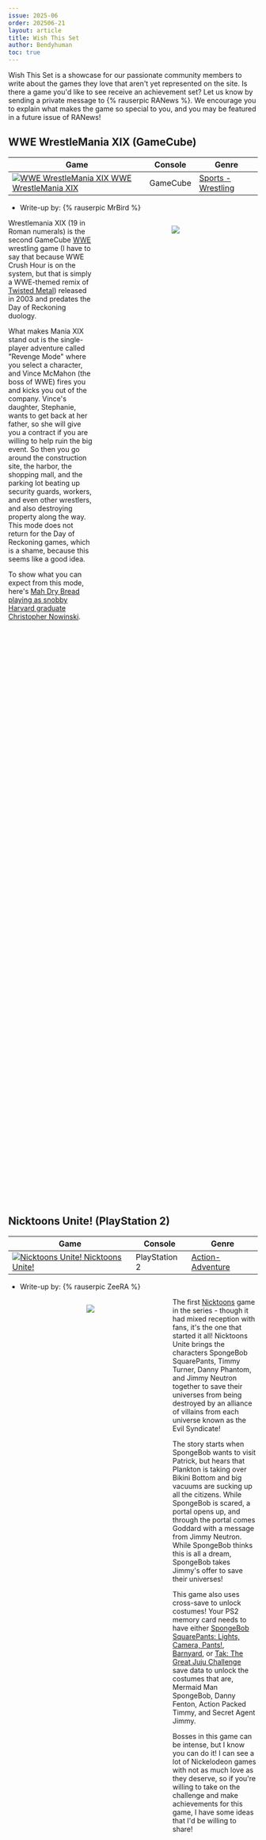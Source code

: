 ```yaml
---
issue: 2025-06
order: 202506-21
layout: article
title: Wish This Set
author: Bendyhuman
toc: true
---
```


Wish This Set is a showcase for our passionate community members to write about the games they love that aren't yet represented on the site. Is there a game you'd like to see receive an achievement set? Let us know by sending a private message to {% rauserpic RANews %}. We encourage you to explain what makes the game so special to you, and you may be featured in a future issue of RANews!

## WWE WrestleMania XIX (GameCube)

| Game                                                                                                                                                                                                                                                         | Console  | Genre                                                        |
| ------------------------------------------------------------------------------------------------------------------------------------------------------------------------------------------------------------------------------------------------------------ | -------- | ------------------------------------------------------------ |
| <a class="gameicon-link" href="https://retroachievements.org/game/30229" target="_blank" rel="noopener"> <img class="gameicon" src="https://media.retroachievements.org/Images/101807.png" alt="WWE WrestleMania XIX"> <span>WWE WrestleMania XIX</span></a> | GameCube | [Sports - Wrestling](https://retroachievements.org/hub/7933) |

* Write-up by: {% rauserpic MrBird %}

<figure style="text-align:center;float:right;width:50%;height:50%">
<img src="https://media.retroachievements.org/Images/109806.png">
<figcaption></figcaption>
</figure>

Wrestlemania XIX (19 in Roman numerals) is the second GameCube [WWE](https://retroachievements.org/hub/7625) wrestling game (I have to say that because WWE Crush Hour is on the system, but that is simply a WWE-themed remix of [Twisted Metal](https://retroachievements.org/hub/7689)) released in 2003 and predates the Day of Reckoning duology.

What makes Mania XIX stand out is the single-player adventure called "Revenge Mode" where you select a character, and Vince McMahon (the boss of WWE) fires you and kicks you out of the company. Vince's daughter, Stephanie, wants to get back at her father, so she will give you a contract if you are willing to help ruin the big event. So then you go around the construction site, the harbor, the shopping mall, and the parking lot beating up security guards, workers, and even other wrestlers, and also destroying property along the way. This mode does not return for the Day of Reckoning games, which is a shame, because this seems like a good idea.

To show what you can expect from this mode, here's [Mah Dry Bread playing as snobby Harvard graduate Christopher Nowinski](https://www.youtube.com/watch?v=5GfMrGMFi6A).

<br clear="right"/>

## Nicktoons Unite! (PlayStation 2)

| Game                                                                                                                                                                                                                                                 | Console       | Genre                                                      |
| ---------------------------------------------------------------------------------------------------------------------------------------------------------------------------------------------------------------------------------------------------- | ------------- | ---------------------------------------------------------- |
| <a class="gameicon-link" href="https://retroachievements.org/game/20705" target="_blank" rel="noopener"> <img class="gameicon" src="https://media.retroachievements.org/Images/062699.png" alt="Nicktoons Unite!"> <span>Nicktoons Unite!</span></a> | PlayStation 2 | [Action-Adventure](https://retroachievements.org/hub/2652) |

* Write-up by: {% rauserpic ZeeRA %}

<figure style="text-align:center;float:left;width:50%;height:50%">
<img src="https://media.retroachievements.org/Images/113530.png">
<figcaption></figcaption>
</figure>

The first [Nicktoons](https://retroachievements.org/hub/23409) game in the series - though it had mixed reception with fans, it's the one that started it all! Nicktoons Unite brings the characters SpongeBob SquarePants, Timmy Turner, Danny Phantom, and Jimmy Neutron together to save their universes from being destroyed by an alliance of villains from each universe known as the Evil Syndicate!

The story starts when SpongeBob wants to visit Patrick, but hears that Plankton is taking over Bikini Bottom and big vacuums are sucking up all the citizens. While SpongeBob is scared, a portal opens up, and through the portal comes Goddard with a message from Jimmy Neutron. While SpongeBob thinks this is all a dream, SpongeBob takes Jimmy's offer to save their universes!

This game also uses cross-save to unlock costumes! Your PS2 memory card needs to have either [SpongeBob SquarePants: Lights, Camera, Pants!](https://retroachievements.org/game/20249), [Barnyard](https://retroachievements.org/game/20694), or [Tak: The Great Juju Challenge](https://retroachievements.org/game/19483) save data to unlock the costumes that are, Mermaid Man SpongeBob, Danny Fenton, Action Packed Timmy, and Secret Agent Jimmy.

Bosses in this game can be intense, but I know you can do it! I can see a lot of Nickelodeon games with not as much love as they deserve, so if you're willing to take on the challenge and make achievements for this game, I have some ideas that I'd be willing to share!

<br clear="left"/>

## War of the Monsters (PlayStation 2)

| Game                                                                                                                                                                                                                                                       | Console       | Genre                                                    |
| ---------------------------------------------------------------------------------------------------------------------------------------------------------------------------------------------------------------------------------------------------------- | ------------- | -------------------------------------------------------- |
| <a class="gameicon-link" href="https://retroachievements.org/game/21174" target="_blank" rel="noopener"> <img class="gameicon" src="https://media.retroachievements.org/Images/066318.png" alt="War of the Monsters"> <span>War of the Monsters</span></a> | PlayStation 2 | [Arena Fighting](https://retroachievements.org/hub/7668) |

* Write-up by: {% rauserpicalt idontwantthis, axlgreez %}

<figure style="text-align:center;float:right;width:50%;height:50%">
<img src="https://media.retroachievements.org/Images/066321.png">
<figcaption></figcaption>
</figure>

Kaijus. Giant robots. Destructible environments. 3D fighting game.

A rough approximation of the cult classic video game, tasking you with fighting a myriad of classic Hollywood and Japanese giant monster movie archetypes through multiple wonderfully designed environments. Each map is rife with secrets and, as was most advertised at the time, destructible buildings. Every level is a giant playground to climb and jump around as you brawl a monster and, given time and persistence, you can flatten to complete rubble. Each character is also varied in how they fight and move, making each playthrough that much more varied in how you uppercut a giant gorilla into a building before following it up with tossing an entire bus at its face.

There are also several minigames that you can play, the purpose mainly for fun and gathering tokens to unlock costumes and the hidden characters. While, functionally, it is a simple game, the atmosphere, music, and moment-to-moment gameplay really help make it stay as memorable as it is even 20+ years later. Even now, it's been brought back for the PS5 with its own set of achievements, and this isn't to mention Sony's past history of consistently porting the game to its library for the PS3 and PS4. It really is a great game to experience, especially with friends, and I would love to see the ingenuity of what developers could come up with for achievements to both entice new and old players, but also hopefully make it as special to said new players as it is to old.

<br clear="right"/>

## Jurassic Park III: Park Builder (Game Boy Advance)

| Game                                                                                                                                                                                                                                                                              | Console          | Genre                                                           |
| --------------------------------------------------------------------------------------------------------------------------------------------------------------------------------------------------------------------------------------------------------------------------------- | ---------------- | --------------------------------------------------------------- |
| <a class="gameicon-link" href="https://retroachievements.org/game/8151" target="_blank" rel="noopener"> <img class="gameicon" src="https://media.retroachievements.org/Images/108226.png" alt="Jurassic Park III: Park Builder"> <span>Jurassic Park III: Park Builder</span></a> | Game Boy Advance | [Management Simulation](https://retroachievements.org/hub/9342) |

* Write-up by: {% rauserpicalt ChoccyMilk, ChocoMilk %}

<figure style="text-align:center;float:left;width:50%;height:50%">
<img src="https://media.retroachievements.org/Images/065095.png">
<figcaption></figcaption>
</figure>

Have you ever wanted to wrangle a zoo full of dinosaurs? Well, now you can! Or....I guess you could 24 years ago, actually. Jurassic Park III: Park Builder is, as the name implies, a park building simulation game about managing a zoo full of dinos. It's a bit like the more popular Zoo Tycoon, but on a handheld instead. Some of the big ol' lizards behave well and will act nice towards parkgoers, while the more aggressive species will try to get out and attack your guests, inevitably ruining your park's reputation. The game is quite difficult for a kids game, with money particularly being a constant struggle.

Different buildings and attractions can be placed like most park builders, along with research that can be funded toward extracting new dinosaur species from fossil excavations. Your visitors will get bored of seeing the same Triceratops every day, so you'll need to frequently add new dinos for the masses to gawk at. Speaking of dinos, this game actually features the most of any game in the franchise - over 100, so that's pretty cool, although they reuse the same sprites a lot.

Interestingly, the game released a few years before the more well-known [Jurassic Park](https://retroachievements.org/hub/5406) management sim, Jurassic Park: Operation Genesis, but fewer people seem to talk about this one for some reason. Both are worth checking out, and neither has achievements yet.

<br clear="left"/>

## Harvest Moon: Save the Homeland (PlayStation 2)

| Game                                                                                                                                                                                                                                                                               | Console       | Genre           |
| ---------------------------------------------------------------------------------------------------------------------------------------------------------------------------------------------------------------------------------------------------------------------------------- | ------------- | --------------- |
| <a class="gameicon-link" href="https://retroachievements.org/game/19052" target="_blank" rel="noopener"> <img class="gameicon" src="https://media.retroachievements.org/Images/000001.png" alt="Harvest Moon: Save the Homeland"> <span>Harvest Moon: Save the Homeland</span></a> | PlayStation 2 | Life Simulation |

* Write-up by: {% rauserpic DarbazMahmood %}

<figure style="text-align:center;float:right;width:50%;height:50%">
<img src="https://images.launchbox-app.com/dc768d04-cc4f-4f6b-b3a7-30e525ed983c.png">
<figcaption></figcaption>
</figure>

You ever had a stressful day? Wanting to just relax and enjoy some video games to relax your mind? Well, I got just the game for you. This is a farming game in which you take the role of a teenager who just wanted to go to his grandpa's house and take his belongings after he passed away, then leave. But a fairy and 3 little spirits convinced you to stay and help them save their town from destruction. And you decided to be a hero and help everyone somehow.

Don't be afraid though. You have plenty of time before the mission deadline. You can take your time exploring the town and make new friends. You can collect berries, plant crops, dig for minerals, raise animals, and upgrade your house so that you may finally have a bathroom.

Do note that there is a remastered version of this game for the PSP which has more content added and more activity. But what separates the PS2 version is its beautiful and unique art style. And the fact that it's easier to save the town. And it requires less time for you to finish it. So if you are a person who also wants to complete a game faster, you can start with this version of Harvest Moon.

I personally have spent hours playing this with the original PS2 console back in the days, until there was nothing left for me to do. But I still want to do all of that over again, hopefully with achievements this time. You can't find many games nowadays that you want to replay after one complete playthrough, which makes this game a real gem in my opinion.

<br clear="right"/>

## Naruto: Ninja Destiny & Naruto: Ninja Destiny II (Nintendo DS)

| Game                                                                                                                                                                                                                                                                 | Console     | Genre    |
| -------------------------------------------------------------------------------------------------------------------------------------------------------------------------------------------------------------------------------------------------------------------- | ----------- | -------- |
| <a class="gameicon-link" href="https://retroachievements.org/game/15477" target="_blank" rel="noopener"> <img class="gameicon" src="https://media.retroachievements.org/Images/047314.png" alt="Naruto: Ninja Destiny"> <span>Naruto: Ninja Destiny</span></a>       | Nintendo DS | Fighting |
| <a class="gameicon-link" href="https://retroachievements.org/game/15478" target="_blank" rel="noopener"> <img class="gameicon" src="https://media.retroachievements.org/Images/000001.png" alt="Naruto: Ninja Destiny II"> <span>Naruto: Ninja Destiny II</span></a> | Nintendo DS | Fighting |

* Write-up by: {% rauserpic Jmgamer101 %}

<figure style="text-align:center;float:left;width:50%;height:50%">
<img src="https://media.retroachievements.org/Images/047311.png">
<figcaption></figcaption>
</figure>

Naruto: Ninja Destiny is a very fun 3D anime fighting game series that, in my eyes, is a predecessor to a lot of the [Naruto](https://retroachievements.org/hub/5687) fighting games we know and love today. For a nearly fully 3D fighting game on the DS, it is pretty impressive. The character models, while not the best looking, still hold up pretty well, and there is lots of voice acting. Each character even has their own special moves straight from the anime. The story mode is also pretty good as well. The first game takes place around the Chunin Exams, and the second game takes place near the beginning of Naruto Shippuden. In both games you can also use the touch screen to do things like substitution. Also, the music is pretty good in battle and through menus. I really hope that these games can get achievements. I think that any Naruto fan or fan of 3D fighting game fans like [Tekken](https://retroachievements.org/hub/994) would really enjoy this game.

<br clear="left"/>

##  Dr. Muto (PlayStation 2, GameCube)

| Game                                                                                                                                                                                                                                   | Console       | Genre                                                                                                                |
| -------------------------------------------------------------------------------------------------------------------------------------------------------------------------------------------------------------------------------------- | ------------- | -------------------------------------------------------------------------------------------------------------------- |
| <a class="gameicon-link" href="https://retroachievements.org/game/20813" target="_blank" rel="noopener"> <img class="gameicon" src="https://media.retroachievements.org/Images/109177.png" alt=" Dr. Muto"> <span> Dr. Muto</span></a> | PlayStation 2 | [Action-Adventure](https://retroachievements.org/hub/2652), [3D Platforming](https://retroachievements.org/hub/2952) |
| <a class="gameicon-link" href="https://retroachievements.org/game/30511" target="_blank" rel="noopener"> <img class="gameicon" src="https://media.retroachievements.org/Images/100884.png" alt=" Dr. Muto"> <span> Dr. Muto</span></a> | GameCube      | Action-Adventure, 3D Platforming                                                                                     |

* Write-up by: {% rauserpicalt idontwantthis, axlgreez %}

<figure style="text-align:center;float:right;width:50%;height:50%">
<img src="https://media.retroachievements.org/Images/109176.png">
<figcaption></figcaption>
</figure>

"What could possibly go wrong?" - Dr. Muto, moments before the planet exploded.

Dr. Muto is a gritty, grimy collectathon following the, ahem, scientist as he goes through the polluted, industrialized worlds owned by Burnital to restore the destroyed planet. Dr. Muto is an absolute character, both in terms of the game itself and the literal character in the game. Every voice line oozes with charm, and the doctor's eccentric mannerisms make him a treat to watch engage with the world through his various inventions. The most notable of these is his Splizz (yes it's weird, don't think about it), which allows him to transform into a selection of creatures for the required job, all created by the DNA harvested from the various creatures in the different worlds up to and including their alternate forms. The good doctor is also armed with different weapons and tools that are unlocked as you progress through the game, each utilized in some way to further your goals in repairing planet Midway.

It's hard to both recommend a game solely off of the atmosphere and vibes, as well as describing it in written format without video or auditory accompaniment to best illustrate the point, but it is one of the best things about Dr. Muto. Every collectible has a crisp "bleep-bloop" when touched, gadgets crackle with electricity like a Tesla coil, and the synth music perfectly fits the rusty metal world in a style somewhat similar to [Ratchet & Clank](https://retroachievements.org/game/3070)’s OST. Every minor collectible from isotopes to major like terra and the Genitor 9000 parts is a finger scratching an itch in my brain regardless of how many times I hear it.

That said, it wouldn't be becoming of me to highly praise Dr. Muto without acknowledging its more clunky design. While mechanically it is sound, and it even has a fun water level to boot, its platforming leaves a little to be desired in the weird preciseness it asks of you. Some jumps feel like you're just barely making it, some feel more like luck than not over whether or not you move the right way, and Dr. Muto's movement feels a little rigid. It's almost like controlling a vehicle more than a person, or at least a weird hybrid of the two. Also, the game is a little notorious regarding its isotope placement. Basically, some were placed a little too close to walls or floors and would disappear past them. Also, whenever a level changed by artist additions or revisions, the developers neglected to note the placement of the isotopes and couldn't fix it. Supposedly some can still be collected, like the wall/floor ones if you scrape your body against the spots where they are, though the developers' in a rush for time made the True Ending only require 80% of the isotopes needed and said "hey, if it works, that's all you need." It's a bit scuffed around the edges, but I still love it all the same for the ambition put into the game and with what's currently there.

You can still love something while acknowledging it's not that great; there are many, many other collectathon games on the PS2 alone that are tighter in its mechanics, with better testing and smoother controls. However, Dr. Muto is still a world worth experiencing, as it's the only game with a world like what it delivers, and I hope that if the PS2 or Gamecube gets an achievement set that people can see and enjoy that dirty, metallic world all the same.

<br clear="right"/>

## Mystaria: The Realms of Lore (Saturn)

| Game                                                                                                                                                                                                                                                                        | Console | Genre                                              |
| --------------------------------------------------------------------------------------------------------------------------------------------------------------------------------------------------------------------------------------------------------------------------- | ------- | -------------------------------------------------- |
| <a class="gameicon-link" href="https://retroachievements.org/game/2398" target="_blank" rel="noopener"> <img class="gameicon" src="https://media.retroachievements.org/Images/000001.png" alt="Mystaria: The Realms of Lore"> <span>Mystaria: The Realms of Lore</span></a> | Saturn  | [Strategy](https://retroachievements.org/hub/3013) |

* Write-up by: {% rauserpic benit149 %}

<figure style="text-align:center;float:left;width:50%;height:50%">
<img src="https://cdn.mobygames.com/screenshots/16768633-blazing-heroes-sega-saturn-moving-jp.png">
<figcaption></figcaption>
</figure>

The Sega Saturn is sorely lacking in JRPGs, but one that immediately springs to my mind that I played a lot in my early teenage years was Blazing Heroes, known as Mystaria: Realms of Lore in Europe, or Riglord Saga in Japan. It is a grid-based strategy game akin to [Shining Force](https://retroachievements.org/game/65), [Final Fantasy Tactics](https://retroachievements.org/game/11246), or [Fire Emblem](https://retroachievements.org/hub/6715), but with a much more limited cast who each have specific roles they fulfill. You will gain a small army of 12 by the end of it all, so there's no need to worry about convoluted party management and figuring out which characters are better than others. Yes, there may be some bad characters among these 12, but you will get adjusted to each one's style and discover how they are supposed to be used. Everyone is assigned a set of skills according to their talents, and they level up the more they are used. Furthermore, this allows for some customization into what skills you want to boost for that character. For example, Ferral can either use long-range spear moves like Spear Attack and Spinning Spear to maintain his distance, or can focus on martial arts moves with Punch and Kick that require him to move in close to enemies. Likewise, the cleric Saura can use either healing or fire magic. Whichever route you use per character, they will earn skill points to boost an existing skill or unlock new ones. You are able to repeat maps to increase these levels if you so wish.

The plot involves Aragon, prince of Queensland, fighting against the wicked sorcerer Lord Bane. Aragon's mother has been magically brainwashed by Bane into giving him complete control of her country, and Aragon has made it his duty to reclaim his land while discovering what Bane's motives are. The prince will gain allies from both others being besieged by Bane and his cronies, or disillusioned warriors of Bane who wish to rebel against their former master. The overall plot might be a bit forgettable, but it is non-linear in your approach to which characters you recruit to bolster Aragon's army, and will adjust itself according to the choices you make. The graphics are understandably dated by today's standards, but don't let that sway you from the experience. It is so fluid and functional that if it was given some more love, it would've been the start of a fantastic series.

If you want to bolster your Sega Saturn repertoire, or are looking for a simpler tactical RPG that doesn't involve horrendously unfair RNG à la Fire Emblem, this will scratch the itch as much as it did for me.

<br clear="left"/>

##  Digimon Rumble Arena 2 (PlayStation 2)

| Game                                                                                                                                                                                                                                                               | Console       | Genre                                                       |
| ------------------------------------------------------------------------------------------------------------------------------------------------------------------------------------------------------------------------------------------------------------------ | ------------- | ----------------------------------------------------------- |
| <a class="gameicon-link" href="https://retroachievements.org/game/21436" target="_blank" rel="noopener"> <img class="gameicon" src="https://media.retroachievements.org/Images/107802.png" alt=" Digimon Rumble Arena 2"> <span> Digimon Rumble Arena 2</span></a> | PlayStation 2 | [Platform Fighting](https://retroachievements.org/hub/9497) |

* Write-up by: {% rauserpic Jmgamer101 %}

<figure style="text-align:center;float:right;width:50%;height:50%">
<img src="https://media.retroachievements.org/Images/093130.png">
<figcaption></figcaption>
</figure>

Digimon Rumble Arena 2 is a very fun party style fighting game, similar in ways to [Smash Bros.](https://retroachievements.org/hub/1386) There are lots of different Digimon to play as, and each one can Digivolve into 2 different Digimon, meaning more room for different play styles. There are lots of very nice looking stages, and the soundtrack is very good. The voice acting is also very well done. There are lots of different things to unlock in this game, from secret characters and stages to even special mini games like King of the Hill, Keep Away, and Digi-Race. There are even lots of items which spawn during the game. Lots are similar to Smash Bros., but there are some unique ones like Sympathy Pains, Digivolve everyone, and Piñata Party. There is even a story mode for players to go through. I think it would be awesome if this game got achievements. If you’re someone who likes Smash Bros. and/or [Digimon](https://retroachievements.org/hub/3225), you will really like this game.

<br clear="right"/>

## Spectral Tower (PlayStation)

| Game                                                                                                                                                                                                                                               | Console     | Genre                                                   |
| -------------------------------------------------------------------------------------------------------------------------------------------------------------------------------------------------------------------------------------------------- | ----------- | ------------------------------------------------------- |
| <a class="gameicon-link" href="https://retroachievements.org/game/28270" target="_blank" rel="noopener"> <img class="gameicon" src="https://media.retroachievements.org/Images/100169.png" alt=" Spectral Tower"> <span> Spectral Tower</span></a> | PlayStation | [Dungeon Crawl](https://retroachievements.org/hub/5757) |

* Write-up by: {% rauserpic Maximdraco %}

<figure style="text-align:center;float:left;width:50%;height:50%">
<img src="https://media.retroachievements.org/Images/100168.png">
<figcaption></figcaption>
</figure>

If you know this game, you know why I'm writing this. Look it up if you want, but in summary, it’s a roguelike with multiple classes, no party members, a good amount of RNG, and 5 dungeons: 3 for the story mode, plus 1000 and 10000 floor dungeons as post-game.

It’s considered one of the worst RPGs in the world. There isn't a story I think, or at least a very simple one. There also isn't that much variety in items or enemies, so the last dungeons will be quite boring. Oh, I almost forgot - to save your game you need to find some statue in the tower, and these statues are also random. If you die, you have to start all over again.

In short, very fun game, 10/10, need more floors, and a subset for beating at least the post-game dungeons with all classes. 

<br clear="left"/>